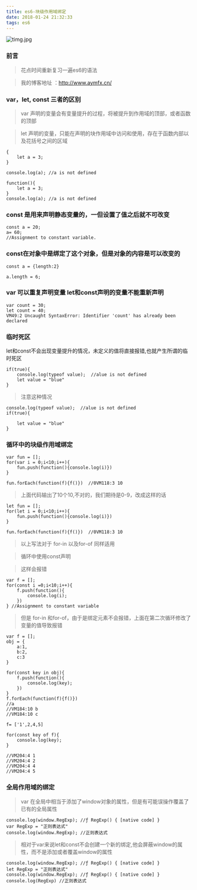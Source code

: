 ```yaml
---
title: es6-块级作用域绑定
date: 2018-01-24 21:32:33
tags: es6
---
```

![timg.jpg](http://upload-images.jianshu.io/upload_images/10843623-82935528251fe29d.jpg?imageMogr2/auto-orient/strip%7CimageView2/2/w/1240)

### 前言

> 花点时间重新复习一遍es6的语法

> 我的博客地址 ：http://www.aymfx.cn/


### var，let, const 三者的区别

> var 声明的变量会有变量提升的过程，将被提升到作用域的顶部，或者函数的顶部

> let 声明的变量，只能在声明的块作用域中访问和使用，存在于函数内部以及花括号之间的区域

```
{
    let a = 3;
}

console.log(a); //a is not defined
```


```
function(){
    let a = 3;
}
console.log(a); //a is not defined
```


### const 是用来声明静态变量的，一但设置了值之后就不可改变



```
const a = 20;
a= 60;
//Assignment to constant variable.
```

###  const在对象中是绑定了这个对象，但是对象的内容是可以改变的


```
const a = {length:2}

a.length = 6;
```

### var 可以重复声明变量 let和const声明的变量不能重新声明

```
var count = 30;
let count = 40;
VM49:2 Uncaught SyntaxError: Identifier 'count' has already been declared

```

###  临时死区

let和const不会出现变量提升的情况，未定义的值将直接报错,也就产生所谓的临时死区


```
if(true){
    console.log(typeof value);  //alue is not defined
    let value = "blue"
}
```

>注意这种情况

```
console.log(typeof value);  //alue is not defined
if(true){
    
    let value = "blue"
}
```

### 循环中的块级作用域绑定


```
var fun = [];
for(var i = 0;i<10;i++){
    fun.push(function(){console.log(i)})
}

fun.forEach(function(f){f()})  //0VM118:3 10

```

> 上面代码输出了10个10,不对的，我们期待是0-9，改成这样的话

```
let fun = [];
for(let i = 0;i<10;i++){
    fun.push(function(){console.log(i)})
}

fun.forEach(function(f){f()})  //0VM118:3 10

```

> 以上写法对于 for-in 以及for-of 同样适用

>循环中使用const声明

> 这样会报错


```
var f = [];
for(const i =0;i<10;i++){
    f.push(function(){
        console.log(i);
    })
} //Assignment to constant variable
```

> 但是 for-in 和for-of，由于是绑定元素不会报错，上面在第二次循环修改了变量的值导致报错


```
var f = [];
obj = {
    a:1,
    b:2,
    c:3
}

for(const key in obj){
    f.push(function(){
        console.log(key);
    })
}
f.forEach(function(f){f()}) 
//a
//VM184:10 b
//VM184:10 c
```

```
f= ['1',2,4,5]

for(const key of f){
    console.log(key);
}

//VM204:4 1
//VM204:4 2
//VM204:4 4
//VM204:4 5
```

### 全局作用域的绑定

>var 在全局中相当于添加了window对象的属性，但是有可能误操作覆盖了已有的全局属性


```
console.log(window.RegExp); //ƒ RegExp() { [native code] }
var RegExp = "正则表达式"
console.log(window.RegExp); //正则表达式
```

> 相对于var来说let和const不会创建一个新的绑定,他会屏蔽window的属性，而不是添加或者覆盖window的属性

```
console.log(window.RegExp); //ƒ RegExp() { [native code] }
let RegExp = "正则表达式"
console.log(window.RegExp); //ƒ RegExp() { [native code] }
console.log(RegExp) //正则表达式
```













